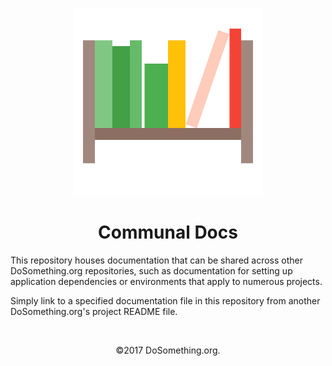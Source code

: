 <p align="center">
  <img alt="documentation shelf icon" src="https://raw.githubusercontent.com/DoSomething/communal-docs/master/assets/document_library_shelf.png" width="300">
</p>

<h1 align="center">Communal Docs</h1>

This repository houses documentation that can be shared across other DoSomething.org repositories, such as documentation for setting up application dependencies or environments that apply to numerous projects. 

Simply link to a specified documentation file in this repository from another DoSomething.org's project README file.

<br />

<p align="center">©2017 DoSomething.org.</p>